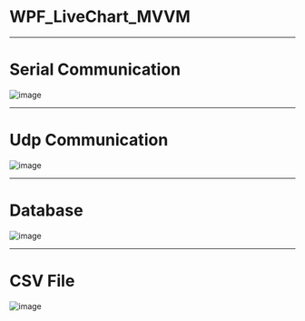 # WPF_LiveChart_MVVM
---

# Serial Communication
![image](https://github.com/37inm/WPF_LiveChart_MVVM/assets/131761210/cd323dbf-8841-4653-a67b-f832387e9e93)


---
# Udp Communication

![image](https://github.com/37inm/WPF_LiveChart_MVVM/assets/131761210/916d9fd1-00e0-4ddd-96a8-3af8d0f1c3c6)

---
# Database
![image](https://github.com/37inm/WPF_LiveChart_MVVM/assets/131761210/51555b13-793c-470d-bfdb-4785beab82fe)

---
# CSV File
![image](https://github.com/37inm/WPF_LiveChart_MVVM/assets/131761210/bb20a6b0-d06e-42cd-985a-2478d409e366)

